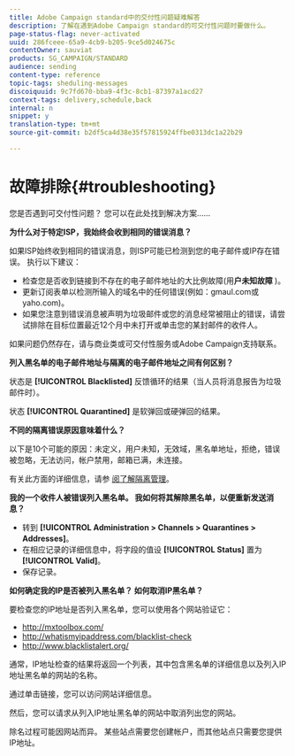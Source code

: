 ```yaml
---
title: Adobe Campaign standard中的交付性问题疑难解答
description: 了解在遇到Adobe Campaign standard的可交付性问题时要做什么。
page-status-flag: never-activated
uuid: 286fceee-65a9-4cb9-b205-9ce5d024675c
contentOwner: sauviat
products: SG_CAMPAIGN/STANDARD
audience: sending
content-type: reference
topic-tags: sheduling-messages
discoiquuid: 9c7fd670-bba9-4f3c-8cb1-87397a1acd27
context-tags: delivery,schedule,back
internal: n
snippet: y
translation-type: tm+mt
source-git-commit: b2df5ca4d38e35f57815924ffbe0313dc1a22b29

---
```



# 故障排除{#troubleshooting}

您是否遇到可交付性问题？ 您可以在此处找到解决方案……

**为什么对于特定ISP，我始终会收到相同的错误消息？**

如果ISP始终收到相同的错误消息，则ISP可能已检测到您的电子邮件或IP存在错误。 执行以下建议：
* 检查您是否收到链接到不存在的电子邮件地址的大比例故障(用&#x200B;**户未知故障** )。
* 更新订阅表单以检测所输入的域名中的任何错误(例如：gmaul.com或yaho.com)。
* 如果您注意到错误消息被声明为垃圾邮件或您的消息经常被阻止的错误，请尝试排除在目标位置最近12个月中未打开或单击您的某封邮件的收件人。

如果问题仍然存在，请与商业类或可交付性服务或Adobe Campaign支持联系。

**列入黑名单的电子邮件地址与隔离的电子邮件地址之间有何区别？**

状态是 **[!UICONTROL Blacklisted]** 反馈循环的结果（当人员将消息报告为垃圾邮件时）。

状态 **[!UICONTROL Quarantined]** 是软弹回或硬弹回的结果。

**不同的隔离错误原因意味着什么？**

以下是10个可能的原因：未定义，用户未知，无效域，黑名单地址，拒绝，错误被忽略，无法访问，帐户禁用，邮箱已满，未连接。

有关此方面的详细信息，请参 [阅了解隔离管理](../../sending/using/understanding-quarantine-management.md)。

**我的一个收件人被错误列入黑名单。 我如何将其解除黑名单，以便重新发送消息？**

* 转到 **[!UICONTROL Administration > Channels > Quarantines > Addresses]**。
* 在相应记录的详细信息中，将字段的值设 **[!UICONTROL Status]** 置为 **[!UICONTROL Valid]**。
* 保存记录。

**如何确定我的IP是否被列入黑名单？ 如何取消IP黑名单？**

要检查您的IP地址是否列入黑名单，您可以使用各个网站验证它：
* http://mxtoolbox.com/
* http://whatismyipaddress.com/blacklist-check
* http://www.blacklistalert.org/

通常，IP地址检查的结果将返回一个列表，其中包含黑名单的详细信息以及列入IP地址黑名单的网站的名称。

通过单击链接，您可以访问网站详细信息。

然后，您可以请求从列入IP地址黑名单的网站中取消列出您的网站。

除名过程可能因网站而异。 某些站点需要您创建帐户，而其他站点只需要您提供IP地址。
